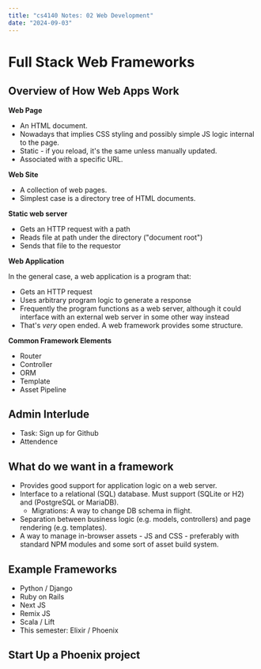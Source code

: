 ```yaml
---
title: "cs4140 Notes: 02 Web Development"
date: "2024-09-03"
---
```


# Full Stack Web Frameworks

## Overview of How Web Apps Work

**Web Page**

 - An HTML document. 
 - Nowadays that implies CSS styling and possibly simple JS logic internal to the page.
 - Static - if you reload, it's the same unless manually updated.
 - Associated with a specific URL.

**Web Site**

 - A collection of web pages.
 - Simplest case is a directory tree of HTML documents.

**Static web server**

 - Gets an HTTP request with a path
 - Reads file at path under the directory ("document root")
 - Sends that file to the requestor
 
**Web Application**

In the general case, a web application is a program that:

 - Gets an HTTP request
 - Uses arbitrary program logic to generate a response
 - Frequently the program functions as a web server, although it
   could interface with an external web server in some other way 
   instead
 - That's *very* open ended. A web framework provides some structure.

**Common Framework Elements**

 - Router
 - Controller
 - ORM
 - Template
 - Asset Pipeline

## Admin Interlude

 - Task: Sign up for Github
 - Attendence


## What do we want in a framework

 - Provides good support for application logic on a web server.
 - Interface to a relational (SQL) database. Must support (SQLite or H2) and (PostgreSQL or MariaDB).
   - Migrations: A way to change DB schema in flight.
 - Separation between business logic (e.g. models, controllers) and page rendering (e.g. templates).
 - A way to manage in-browser assets - JS and CSS - preferably with standard NPM modules and some sort of asset build system.
 
## Example Frameworks

 - Python / Django
 - Ruby on Rails
 - Next JS
 - Remix JS
 - Scala / Lift
 - This semester: Elixir / Phoenix


## Start Up a Phoenix project
